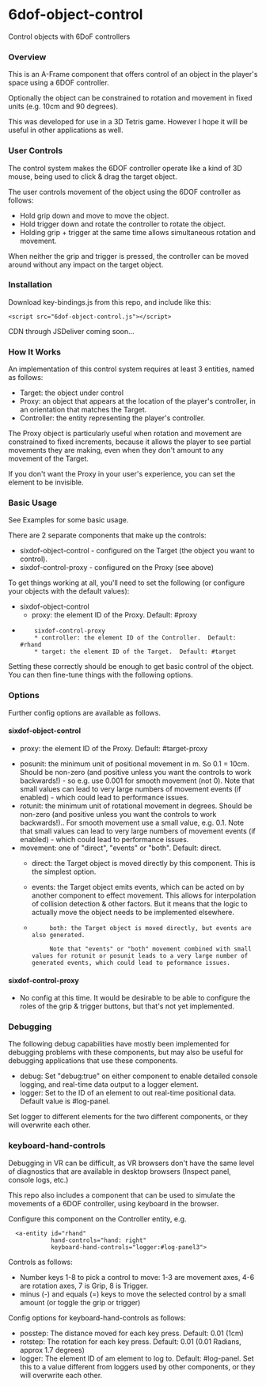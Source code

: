 # 6dof-object-control
 Control objects with 6DoF controllers



### Overview

This is an A-Frame component that offers control of an object in the player's space using a 6DOF controller.

Optionally the object can be constrained to rotation and movement in fixed units (e.g. 10cm and 90 degrees).

This was developed for use in a 3D Tetris game.  However I hope it will be useful in other applications as well.



### User Controls

The control system makes the 6DOF controller operate like a kind of 3D mouse, being used to click & drag the target object.

The user controls movement of the object using the 6DOF controller as follows:

- Hold grip down and move to move the object.
- Hold trigger down and rotate the controller to rotate the object.
- Holding grip + trigger at the same time allows simultaneous rotation and movement.

When neither the grip and trigger is pressed, the controller can be moved around without any impact on the target object.



### Installation

Download key-bindings.js from this repo, and include like this:

```
<script src="6dof-object-control.js"></script>
```

CDN through JSDeliver coming soon...



### How It Works

An implementation of this control system requires at least 3 entities, named as follows:

- Target: the object under control
- Proxy: an object that appears at the location of the player's controller, in an orientation that matches the Target.
- Controller: the entity representing the player's controller.

The Proxy object is particularly useful when rotation and movement are constrained to fixed increments, because it allows the player to see partial movements they are making, even when they don't amount to any movement of the Target.

If you don't want the Proxy in your user's experience, you can set the element to be invisible.



### Basic Usage 

See Examples for some basic usage.

There are 2 separate components that make up the controls:

- sixdof-object-control - configured on the Target (the object you want to control).
- sixdof-control-proxy - configured on the Proxy (see above)

To get things working at all, you'll need to set the following (or configure your objects with the default values):

- sixdof-object-control
  -  proxy: the element ID of the Proxy.  Default: #proxy

*         sixdof-control-proxy
          * controller: the element ID of the Controller.  Default: #rhand
          * target: the element ID of the Target.  Default: #target

Setting these correctly should be enough to get basic control of the object.  You can then fine-tune things with the following options.



### Options

Further config options are available as follows.

#### sixdof-object-control

-  proxy: the element ID of the Proxy.  Default: #target-proxy

* posunit: the minimum unit of positional movement in m.  So 0.1 = 10cm.  Should be non-zero (and positive unless you want the controls to work backwards!) - so e.g. use 0.001 for smooth movement (not 0).  Note that small values can lead to very large numbers of movement events (if enabled) - which could lead to performance issues.
* rotunit: the minimum unit of rotational movement in degrees.  Should be non-zero (and positive unless you want the controls to work backwards!).. For smooth movement use a small value, e.g. 0.1.  Note that small values can lead to very large numbers of movement events (if enabled) - which could lead to performance issues.
* movement: one of "direct", "events" or "both".  Default: direct.
  * direct: the Target object is moved directly by this component.  This is the simplest option.

  * events: the Target object emits events, which can be acted on by another component to effect movement.  This allows for interpolation of collision detection & other factors.  But it means that the logic to actually move the object needs to be implemented elsewhere.

  *          both: the Target object is moved directly, but events are also generated.
             
             Note that "events" or "both" movement combined with small values for rotunit or posunit leads to a very large number of generated events, which could lead to peformance issues.
             
             

#### sixdof-control-proxy

- No config at this time.  It would be desirable to be able to configure the roles of the grip & trigger buttons, but that's not yet implemented.

  

### Debugging

The following debug capabilities have mostly been implemented for debugging problems with these components, but may also be useful for debugging applications that use these components.

- debug: Set "debug:true" on either component to enable detailed console logging, and real-time data output to a logger element.
- logger: Set to the ID of an <a-text> element to out real-time positional data.  Default value is #log-panel.

Set logger to different elements for the two different components, or they will overwrite each other.



### keyboard-hand-controls

Debugging in VR can be difficult, as VR browsers don't have the same level of diagnostics that are available in desktop browsers (Inspect panel, console logs, etc.)

This repo also includes a component that can be used to simulate the movements of a 6DOF controller, using keyboard in the browser.

Configure this component on the Controller entity, e.g.

      <a-entity id="rhand"
                hand-controls="hand: right"
                keyboard-hand-controls="logger:#log-panel3">
Controls as follows:

- Number keys 1-8 to pick a control to move: 1-3  are movement axes, 4-6 are rotation axes, 7 is Grip, 8 is Trigger.
- minus (-) and equals (=) keys to move the selected control by a small amount (or toggle the grip or trigger)

Config options for keyboard-hand-controls as follows:

- posstep: The distance moved for each key press.  Default: 0.01 (1cm)
- rotstep: The rotation for each key press.  Default: 0.01 (0.01 Radians, approx 1.7 degrees)
- logger: The element ID of am <a-text> element to log to.  Default: #log-panel.  Set this to a value different from loggers used by other components, or they will overwrite each other.

